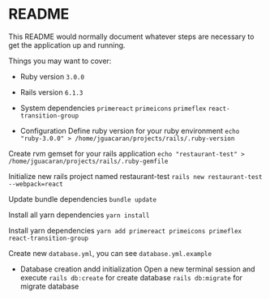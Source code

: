 # README

This README would normally document whatever steps are necessary to get the
application up and running.

Things you may want to cover:

* Ruby version
`3.0.0`

* Rails version
`6.1.3`

* System dependencies
`primereact`
`primeicons`
`primeflex`
`react-transition-group`

* Configuration
Define ruby version for your ruby environment
`echo "ruby-3.0.0" > /home/jguacaran/projects/rails/.ruby-version`

Create rvm gemset for your rails application
`echo "restaurant-test" > /home/jguacaran/projects/rails/.ruby-gemfile`

Initialize new rails project named restaurant-test
`rails new restaurant-test --webpack=react`

Update bundle dependencies
`bundle update`

Install all yarn dependencies
`yarn install`

Install yarn dependencies
`yarn add primereact primeicons primeflex react-transition-group`

Create new `database.yml`, you can see `database.yml.example`

* Database creation andd initialization
Open a new terminal session and execute
`rails db:create` for create database
`rails db:migrate` for migrate database